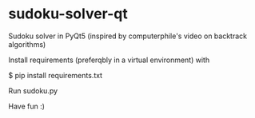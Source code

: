 # sudoku-solver-qt
Sudoku solver in PyQt5 (inspired by computerphile's video on backtrack algorithms)

Install requirements (preferqbly in a virtual environment) with

$ pip install requirements.txt

Run sudoku.py

Have fun :)
